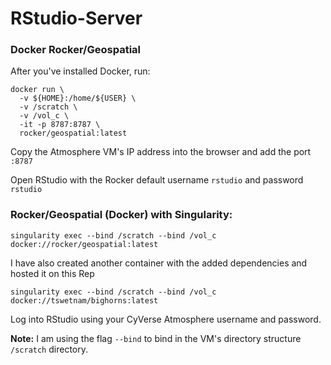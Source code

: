 # RStudio-Server

### Docker Rocker/Geospatial

After you've installed Docker, run:

```
docker run \
  -v ${HOME}:/home/${USER} \
  -v /scratch \
  -v /vol_c \
  -it -p 8787:8787 \
  rocker/geospatial:latest
```

Copy the Atmosphere VM's IP address into the browser and add the port `:8787` 

Open RStudio with the Rocker default username `rstudio` and password `rstudio`

### Rocker/Geospatial (Docker) with Singularity:

```
singularity exec --bind /scratch --bind /vol_c docker://rocker/geospatial:latest 
```

I have also created another container with the added dependencies and hosted it on this Rep

```
singularity exec --bind /scratch --bind /vol_c docker://tswetnam/bighorns:latest
```

Log into RStudio using your CyVerse Atmosphere username and password.

**Note:** I am using the flag `--bind` to bind in the VM's directory structure `/scratch` directory. 

